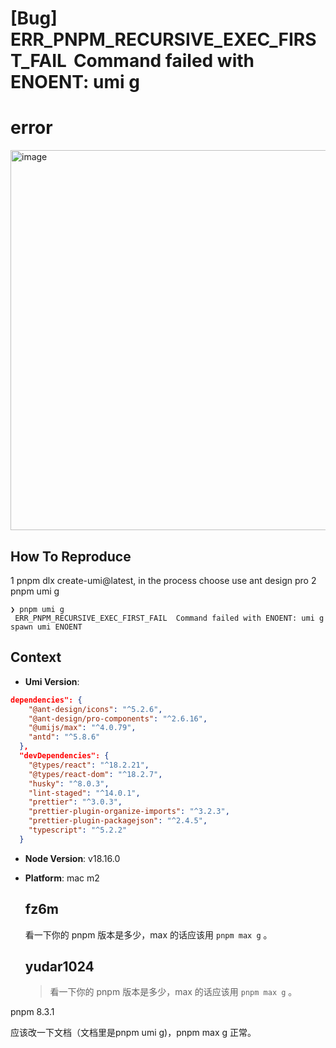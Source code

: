 # [Bug] ERR_PNPM_RECURSIVE_EXEC_FIRST_FAIL  Command failed with ENOENT: umi g

  <!--
感谢您向我们反馈问题，为了高效的解决问题，我们期望你能提供以下信息：
-->

<!-- A clear and concise description of what the bug is. -->
<!-- 清晰的描述下遇到的问题。-->

# error

<img width="608" alt="image" src="https://github.com/umijs/umi/assets/1061851/ef7dda46-aca1-4203-9ee1-fb7fa5cbfddf">

## How To Reproduce

1 pnpm dlx create-umi@latest, in the process choose use ant design pro
2 pnpm umi g

<!-- 请提供复现链接/步骤，错误日志以及相关配置 -->

```shell
❯ pnpm umi g
 ERR_PNPM_RECURSIVE_EXEC_FIRST_FAIL  Command failed with ENOENT: umi g
spawn umi ENOENT
```

## Context

- **Umi Version**:

```json
dependencies": {
    "@ant-design/icons": "^5.2.6",
    "@ant-design/pro-components": "^2.6.16",
    "@umijs/max": "^4.0.79",
    "antd": "^5.8.6"
  },
  "devDependencies": {
    "@types/react": "^18.2.21",
    "@types/react-dom": "^18.2.7",
    "husky": "^8.0.3",
    "lint-staged": "^14.0.1",
    "prettier": "^3.0.3",
    "prettier-plugin-organize-imports": "^3.2.3",
    "prettier-plugin-packagejson": "^2.4.5",
    "typescript": "^5.2.2"
  }
```

- **Node Version**: v18.16.0
- **Platform**: mac m2

  ## fz6m

  看一下你的 pnpm 版本是多少，max 的话应该用 `pnpm max g` 。

  ## yudar1024

  > 看一下你的 pnpm 版本是多少，max 的话应该用 `pnpm max g` 。

pnpm 8.3.1

应该改一下文档（文档里是pnpm umi g)，pnpm max g 正常。
